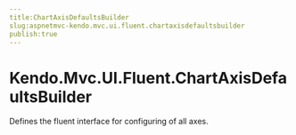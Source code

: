 ```yaml
---
title:ChartAxisDefaultsBuilder
slug:aspnetmvc-kendo.mvc.ui.fluent.chartaxisdefaultsbuilder
publish:true
---
```


# Kendo.Mvc.UI.Fluent.ChartAxisDefaultsBuilder

Defines the fluent interface for configuring of all axes. 
